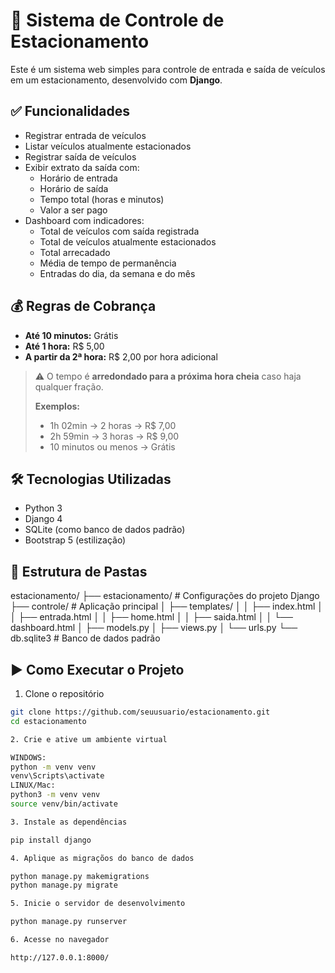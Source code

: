 # 🚗 Sistema de Controle de Estacionamento

Este é um sistema web simples para controle de entrada e saída de veículos em um estacionamento, desenvolvido com **Django**.

## ✅ Funcionalidades

- Registrar entrada de veículos
- Listar veículos atualmente estacionados
- Registrar saída de veículos
- Exibir extrato da saída com:
  - Horário de entrada
  - Horário de saída
  - Tempo total (horas e minutos)
  - Valor a ser pago
- Dashboard com indicadores:
  - Total de veículos com saída registrada
  - Total de veículos atualmente estacionados
  - Total arrecadado
  - Média de tempo de permanência
  - Entradas do dia, da semana e do mês

## 💰 Regras de Cobrança

- **Até 10 minutos:** Grátis
- **Até 1 hora:** R$ 5,00
- **A partir da 2ª hora:** R$ 2,00 por hora adicional

> ⚠️ O tempo é **arredondado para a próxima hora cheia** caso haja qualquer fração.
>
> **Exemplos:**
>
> - 1h 02min → 2 horas → R$ 7,00  
> - 2h 59min → 3 horas → R$ 9,00  
> - 10 minutos ou menos → Grátis

## 🛠️ Tecnologias Utilizadas

- Python 3
- Django 4
- SQLite (como banco de dados padrão)
- Bootstrap 5 (estilização)

## 📁 Estrutura de Pastas

estacionamento/ ├── estacionamento/ # Configurações do projeto Django ├── controle/ # Aplicação principal │ ├── templates/ │ │ ├── index.html │ │ ├── entrada.html │ │ ├── home.html │ │ ├── saida.html │ │ └── dashboard.html │ ├── models.py │ ├── views.py │ └── urls.py └── db.sqlite3 # Banco de dados padrão

## ▶️ Como Executar o Projeto

1. Clone o repositório

```bash
git clone https://github.com/seuusuario/estacionamento.git
cd estacionamento

2. Crie e ative um ambiente virtual

WINDOWS:
python -m venv venv
venv\Scripts\activate
LINUX/Mac:
python3 -m venv venv
source venv/bin/activate

3. Instale as dependências

pip install django

4. Aplique as migraçõos do banco de dados

python manage.py makemigrations
python manage.py migrate

5. Inicie o servidor de desenvolvimento

python manage.py runserver

6. Acesse no navegador

http://127.0.0.1:8000/

